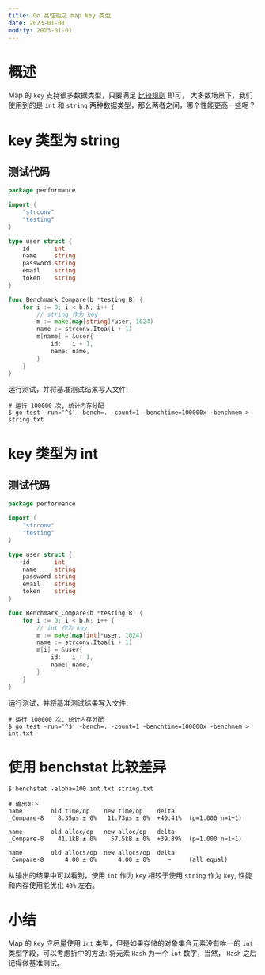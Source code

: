 ```yaml
---
title: Go 高性能之 map key 类型
date: 2023-01-01
modify: 2023-01-01
---
```


# 概述

Map 的 `key` 支持很多数据类型，只要满足 [比较规则](../introduction/type_comparison.md) 即可，
大多数场景下，我们使用到的是 `int` 和 `string` 两种数据类型，那么两者之间，哪个性能更高一些呢？

# key 类型为 string

## 测试代码

```go
package performance

import (
	"strconv"
	"testing"
)

type user struct {
	id       int
	name     string
	password string
	email    string
	token    string
}

func Benchmark_Compare(b *testing.B) {
	for i := 0; i < b.N; i++ {
		// string 作为 key
		m := make(map[string]*user, 1024)
		name := strconv.Itoa(i + 1)
		m[name] = &user{
			id:   i + 1,
			name: name,
		}
	}
}
```

运行测试，并将基准测试结果写入文件:

```shell
# 运行 100000 次, 统计内存分配
$ go test -run='^$' -bench=. -count=1 -benchtime=100000x -benchmem > string.txt
```

# key 类型为 int

## 测试代码

```go
package performance

import (
	"strconv"
	"testing"
)

type user struct {
	id       int
	name     string
	password string
	email    string
	token    string
}

func Benchmark_Compare(b *testing.B) {
	for i := 0; i < b.N; i++ {
		// int 作为 key
		m := make(map[int]*user, 1024)
		name := strconv.Itoa(i + 1)
		m[i] = &user{
			id:   i + 1,
			name: name,
		}
	}
}
```

运行测试，并将基准测试结果写入文件:

```shell
# 运行 100000 次, 统计内存分配
$ go test -run='^$' -bench=. -count=1 -benchtime=100000x -benchmem > int.txt
```

# 使用 benchstat 比较差异

```shell
$ benchstat -alpha=100 int.txt string.txt 

# 输出如下
name        old time/op    new time/op    delta
_Compare-8    8.35µs ± 0%   11.73µs ± 0%  +40.41%  (p=1.000 n=1+1)

name        old alloc/op   new alloc/op   delta
_Compare-8    41.1kB ± 0%    57.5kB ± 0%  +39.89%  (p=1.000 n=1+1)

name        old allocs/op  new allocs/op  delta
_Compare-8      4.00 ± 0%      4.00 ± 0%     ~     (all equal)
```

从输出的结果中可以看到，使用 `int` 作为 `key` 相较于使用 `string` 作为 `key`, 性能和内存使用能优化 `40%` 左右。

# 小结

Map 的 `key` 应尽量使用 `int` 类型，但是如果存储的对象集合元素没有唯一的 `int` 类型字段，可以考虑折中的方法: 
将元素 `Hash` 为一个 `int` 数字，当然， `Hash` 之后记得做基准测试。
